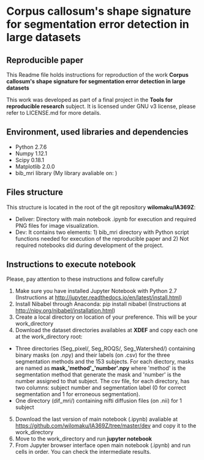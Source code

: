 # Corpus callosum's shape signature for segmentation error detection in large datasets

## Reproducible paper

This Readme file holds instructions for reproduction of the work **Corpus callosum's shape signature for segmentation error detection in large datasets**

This work was developed as part of a final project in the **Tools for reproducible research** subject. It is licensed under GNU v3 license, please refer to LICENSE.md for more details.

## Environment, used libraries and dependencies

* Python 2.7.6
* Numpy 1.12.1
* Scipy 0.18.1
* Matplotlib 2.0.0
* bib_mri library (My library avaliable on: )

## Files structure

This structure is located in the root of the git repository **wilomaku/IA369Z**:

* Deliver: Directory with main notebook .ipynb for execution and required PNG files for image visualization.
* Dev: It contains two elements: 1) bib_mri directory with Python script functions needed for execution of the reproducible paper and 2) Not required notebooks did during development of the project.

## Instructions to execute notebook

Please, pay attention to these instructions and follow carefully

1. Make sure you have installed Jupyter Notebook with Python 2.7 (Instructions at http://jupyter.readthedocs.io/en/latest/install.html)
2. Install Nibabel through Anaconda: pip install nibabel (Instructions at http://nipy.org/nibabel/installation.html)
3. Create a local directory on location of your preference. This will be your work_directory
4. Download the dataset directories availables at **XDEF** and copy each one at the work_directory root:
  * Three directories (Seg_pixel/, Seg_ROQS/, Seg_Watershed/) containing binary masks (on .npy) and their labels (on .csv) for the three segmentation methods and the 153 subjects. For each diectory, masks are named as **mask_'method'_'number'.npy** where 'method' is the segmentation method that generate the mask and 'number' is the number assigned to that subject. The csv file, for each directory, has two columns: subject number and segmentation label (0 for correct segmentation and 1 for erroneous segmentation).
  * One directory (dif_mri/) containing nifti diffusion files (on .nii) for 1 subject
5. Download the last version of main notebook (.ipynb) avaliable at https://github.com/wilomaku/IA369Z/tree/master/dev and copy it to the work_directory
6. Move to the work_directory and run **jupyter notebook**
7. From Jupyter browser interface open main notebook (.ipynb) and run cells in order. You can check the intermediate results.
